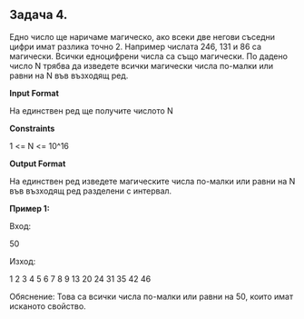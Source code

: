 ## Задача 4.
Едно число ще наричаме магическо, ако всеки две негови съседни цифри имат разлика точно 2. Например числата 246, 131 и 86 са магически. Всички едноцифрени числа са също магически. По дадено число N трябва да изведете всички магически числа по-малки или равни на N във възходящ ред.

**Input Format**

На единствен ред ще получите числото N

**Constraints**

1 <= N <= 10^16

**Output Format**

На единствен ред изведете магическите числа по-малки или равни на N във възходящ ред разделени с интервал.

**Пример 1:**

Вход:

50

Изход:

1 2 3 4 5 6 7 8 9 13 20 24 31 35 42 46

Обяснение: Това са всички числа по-малки или равни на 50, които имат исканото свойство.


  

